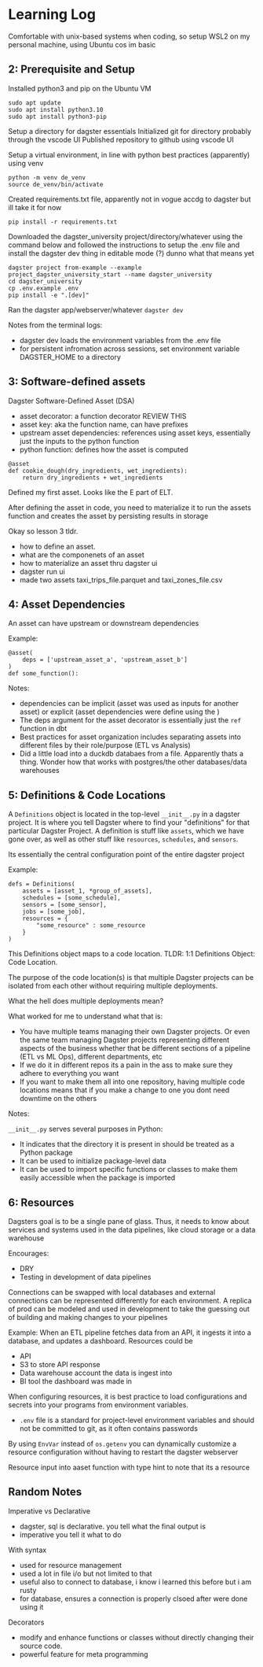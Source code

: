 # Learning Log

Comfortable with unix-based systems when coding, so setup WSL2 on my personal machine, using Ubuntu cos im basic


## 2: Prerequisite and Setup 
Installed python3 and pip on the Ubuntu VM

```
sudo apt update
sudo apt install python3.10
sudo apt install python3-pip
```

Setup a directory for dagster essentials
Initialized git for directory probably through the vscode UI
Published repository to github using vscode UI 


Setup a virtual environment, in line with python best practices (apparently) using venv

```
python -m venv de_venv
source de_venv/bin/activate
```

Created requirements.txt file, apparently not in vogue accdg to dagster but ill take it for now

```
pip install -r requirements.txt
```

Downloaded the dagster_university project/directory/whatever using the command below and followed the instructions to setup the .env file and install the dagster dev thing in editable mode (?) dunno what that means yet

```
dagster project from-example --example project_dagster_university_start --name dagster_university
cd dagster_university
cp .env.example .env
pip install -e ".[dev]"
```

Ran the dagster app/webserver/whatever `dagster dev`

Notes from the terminal logs:
- dagster dev loads the environment variables from the .env file
- for persistent infromation across sessions, set environment variable DAGSTER_HOME to a directory


## 3: Software-defined assets

Dagster Software-Defined Asset (DSA) 
- asset decorator: a function decorator REVIEW THIS
- asset key: aka the function name, can have prefixes 
- upstream asset dependencies: references using asset keys, essentially just the inputs to the python function
- python function: defines how the asset is computed

```
@asset
def cookie_dough(dry_ingredients, wet_ingredients):
    return dry_ingredients + wet_ingredients
```

Defined my first asset. Looks like the E part of ELT. 

After defining the asset in code, you need to materialize it to run the assets function and creates the asset by persisting results in storage

Okay so lesson 3 tldr. 
- how to define an asset.
- what are the componenets of an asset
- how to materialize an asset thru dagster ui
- dagster run ui
- made two assets taxi_trips_file.parquet and taxi_zones_file.csv

## 4: Asset Dependencies
An asset can have upstream or downstream dependencies

Example: 
```
@asset(
    deps = ['upstream_asset_a', 'upstream_asset_b']
)
def some_function():
```

Notes: 
- dependencies can be implicit (asset was used as inputs for another asset) or explicit (asset dependencies were define using the )
- The deps argument for the asset decorator is essentially just the `ref` function in dbt
- Best practices for asset organization includes separating assets into different files by their role/purpose (ETL vs Analysis)
- Did a little load into a duckdb databaes from a file. Apparently thats a thing. Wonder how that works with postgres/the other databases/data warehouses

## 5: Definitions & Code Locations

A `Definitions` object is located in the top-level `__init__.py` in a dagster project. It is where you tell Dagster where to find your "definitions" for that particular Dagster Project. A definition is stuff like `assets`, which we have gone over, as well as other stuff like `resources`, `schedules`, and `sensors`.

Its essentially the central configuration point of the entire dagster project

Example:

```
defs = Definitions(
    assets = [asset_1, *group_of_assets],
    schedules = [some_schedule],
    sensors = [some_sensor],
    jobs = [some_job],
    resources = {
        "some_resource" : some_resource
    }
)
```

This Definitions object maps to a code location. TLDR: 1:1 Definitions Object: Code Location. 

The purpose of the code location(s) is that multiple Dagster projects can be isolated from each other without requiring multiple deployments. 

What the hell does multiple deployments mean?

What worked for me to understand what that is: 
- You have multiple teams managing their own Dagster projects. Or even the same team managing Dagster projects representing different aspects of the business whether that be different sections of a pipeline (ETL vs ML Ops), different departments, etc
- If we do it in different repos its a pain in the ass to make sure they adhere to everything you want
- If you want to make them all into one repository, having multiple code locations means that if you make a change to one you dont need downtime on the others

Notes:

`__init__.py` serves several purposes in Python:
- It indicates that the directory it is present in should be treated as a Python package
- It can be used to initialize package-level data
- It can be used to import specific functions or classes to make them easily accessible when the package is imported

## 6: Resources

Dagsters goal is to be a single pane of glass. Thus, it needs to know about services and systems used in the data pipelines, like cloud storage or a data warehouse

Encourages: 
- DRY
- Testing in development of data pipelines

Connections can be swapped with local databases and external connections can be represented differently for each environment. A replica of prod can be modeled and used in development to take the guessing out of building and making changes to your pipelines

Example:
When an ETL pipeline fetches data from an API, it ingests it into a database, and updates a dashboard. Resources could be
- API
- S3 to store API response
- Data warehouse account the data is ingest into
- BI tool the dashboard was made in

When configuring resources, it is best practice to load configurations and secrets into your programs from environment variables. 
- `.env` file is a standard for project-level environment variables and should not be committed to git, as it often contains passwords

By using `EnvVar` instead of `os.getenv` you can dynamically customize a resource configuration without having to restart the dagster webserver

Resource input into aaset function with type hint to note that its a resource





## Random Notes

Imperative vs Declarative
- dagster, sql is declarative. you tell what the final output is
- imperative you tell it what to do

With syntax
- used for resource management
- used a lot in file i/o but not limited to that
- useful also to connect to database, i know i learned this before but i am rusty
- for database, ensures a connection is properly clsoed after were done using it 

Decorators
- modify and enhance functions or classes without directly changing their source code. 
- powerful feature for meta programming
